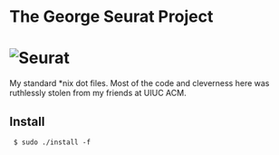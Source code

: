 # The George Seurat Project
![Seurat](http://upload.wikimedia.org/wikipedia/commons/thumb/7/76/Georges_Seurat_1888.jpg/150px-Georges_Seurat_1888.jpg)
============

My standard *nix dot files. Most of the code and cleverness
here was ruthlessly stolen from my friends at UIUC ACM.

## Install

<pre><code> $ sudo ./install -f </code></pre>

